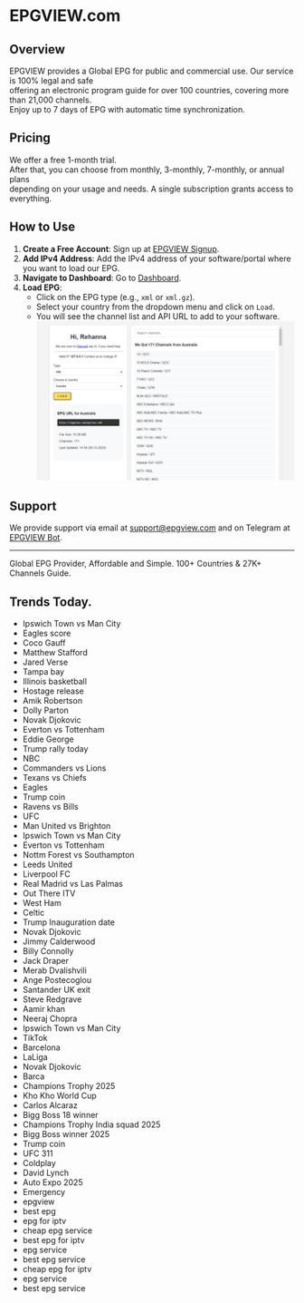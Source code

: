 # EPGVIEW.com



## Overview
EPGVIEW provides a Global EPG for public and commercial use. Our service is 100% legal and safe\
offering an electronic program guide for over 100 countries, covering more than 21,000 channels.\
Enjoy up to 7 days of EPG with automatic time synchronization.

## Pricing
We offer a free 1-month trial. \
After that, you can choose from monthly, 3-monthly, 7-monthly, or annual plans \
depending on your usage and needs. A single subscription grants access to everything.

## How to Use
1. **Create a Free Account**: Sign up at [EPGVIEW Signup](https://epgview.com/signup.php).
2. **Add IPv4 Address**: Add the IPv4 address of your software/portal where you want to load our EPG.
3. **Navigate to Dashboard**: Go to [Dashboard](https://epgview.com/dashboard.php).
4. **Load EPG**:
   - Click on the EPG type (e.g., `xml` or `xml.gz`).
   - Select your country from the dropdown menu and click on `Load`.
   - You will see the channel list and API URL to add to your software.
![EPGVIEW](img/dashboard.png)
## Support
We provide support via email at [support@epgview.com](mailto:support@epgview.com) and on Telegram at [EPGVIEW Bot](https://t.me/epgview_bot).

---

Global EPG Provider, Affordable and Simple. 100+ Countries & 27K+ Channels Guide.

## Trends Today.

- Ipswich Town vs Man City
- Eagles score
- Coco Gauff
- Matthew Stafford
- Jared Verse
- Tampa bay
- Illinois basketball
- Hostage release
- Amik Robertson
- Dolly Parton
- Novak Djokovic
- Everton vs Tottenham
- Eddie George
- Trump rally today
- NBC
- Commanders vs Lions
- Texans vs Chiefs
- Eagles
- Trump coin
- Ravens vs Bills
- UFC
- Man United vs Brighton
- Ipswich Town vs Man City
- Everton vs Tottenham
- Nottm Forest vs Southampton
- Leeds United
- Liverpool FC
- Real Madrid vs Las Palmas
- Out There ITV
- West Ham
- Celtic
- Trump Inauguration date
- Novak Djokovic
- Jimmy Calderwood
- Billy Connolly
- Jack Draper
- Merab Dvalishvili
- Ange Postecoglou
- Santander UK exit
- Steve Redgrave
- Aamir khan
- Neeraj Chopra
- Ipswich Town vs Man City
- TikTok
- Barcelona
- LaLiga
- Novak Djokovic
- Barca
- Champions Trophy 2025
- Kho Kho World Cup
- Carlos Alcaraz
- Bigg Boss 18 winner
- Champions Trophy India squad 2025
- Bigg Boss winner 2025
- Trump coin
- UFC 311
- Coldplay
- David Lynch
- Auto Expo 2025
- Emergency
- epgview
- best epg
- epg for iptv
- cheap epg service
- best epg for iptv
- epg service
- best epg service
- cheap epg for iptv
- epg service
- best epg service
